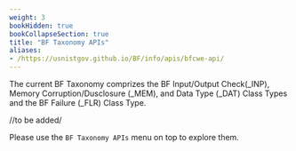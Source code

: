 ```yaml
---
weight: 3
bookHidden: true
bookCollapseSection: true
title: "BF Taxonomy APIs"
aliases:
- /https://usnistgov.github.io/BF/info/apis/bfcwe-api/
---
```


<!-- Google tag (gtag.js) -->
<script async src="https://www.googletagmanager.com/gtag/js?id=G-PJ364XPP9F"></script>
<script>
  window.dataLayer = window.dataLayer || [];
  function gtag(){dataLayer.push(arguments);}
  gtag('js', new Date());

  gtag('config', 'G-PJ364XPP9F');
</script>

The current BF Taxonomy comprizes the BF Input/Output Check(_INP), Memory Corruption/Dusclosure (_MEM), and Data Type (_DAT) Class Types and the BF Failure (_FLR) Class Type.

//to be added/

Please use the `BF Taxonomy APIs` menu on top to explore them.